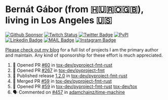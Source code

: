 # Bernát Gábor (from 🇭🇺🇷🇴🇬🇧), living in Los Angeles 🇺🇸

[![Github Sponsor](https://img.shields.io/static/v1?label=Sponsor&message=%E2%9D%A4&logo=GitHub&link=https://github.com/sponsors/gaborbernat&style=flat-square)](https://github.com/sponsors/gaborbernat)
[![Twitch Status](https://img.shields.io/twitch/status/gaborbernat?style=flat-square)](https://www.twitch.tv/gaborbernat)
[![Twitter Badge](https://img.shields.io/badge/-@gjbernat-1ca0f1?style=flat-square&labelColor=1ca0f1&logo=twitter&logoColor=white&link=https://twitter.com/gjbernat)](https://twitter.com/gjbernat)
[![PyPI](https://img.shields.io/badge/-gaborbernat-0073b7?style=flat-square&logo=Python&logoColor=white&link=https://pypi.org/user/gaborbernat/)](https://pypi.org/user/gaborbernat/)
[![Linkedin Badge](https://img.shields.io/badge/-gaborbernat-blue?style=flat-square&logo=Linkedin&logoColor=white&link=https://www.linkedin.com/in/gaborbernat/)](https://www.linkedin.com/in/gaborbernat/)
[![MAIL Badge](https://img.shields.io/badge/-gaborjbernat@gmail.com-c14438?style=flat-square&logo=Gmail&logoColor=white&link=mailto:gaborjbernat@gmail.com)](mailto:gaborjbernat@gmail.com)
[![Instagram Badge](https://img.shields.io/badge/-@gabor__bernat-845EC2?style=flat-square&labelColor=white&logo=Instagram&link=https://instagram.com/gabor_bernat/)](https://instagram.com/gabor_bernat)

[Please check out my blog](https://bernat.tech/about/) for a full list of projects I am the primary author and maintain.
Any kind of sponsorship for these effort is much appreciated.

<!--START_SECTION:activity-->

1. 💪 Opened PR [#60](https://github.com/tox-dev/pyproject-fmt-rust/pull/60) in [tox-dev/pyproject-fmt-rust](https://github.com/tox-dev/pyproject-fmt-rust)
2. 💪 Opened PR [#267](https://github.com/tox-dev/pyproject-fmt/pull/267) in [tox-dev/pyproject-fmt](https://github.com/tox-dev/pyproject-fmt)
3. 🚀 Published release [1.2.0](https://github.com/tox-dev/pyproject-fmt-rust/releases/tag/1.2.0) in [tox-dev/pyproject-fmt-rust](https://github.com/tox-dev/pyproject-fmt-rust)
4. 🎉 Merged PR [#59](https://github.com/tox-dev/pyproject-fmt-rust/pull/59) in [tox-dev/pyproject-fmt-rust](https://github.com/tox-dev/pyproject-fmt-rust)
5. 💪 Opened PR [#59](https://github.com/tox-dev/pyproject-fmt-rust/pull/59) in [tox-dev/pyproject-fmt-rust](https://github.com/tox-dev/pyproject-fmt-rust)
   [tox-dev/tox](https://github.com/tox-dev/tox)
5. 🗣 Commented on [#457](https://github.com/adamchainz/time-machine/pull/457#issuecomment-2197730644) in
[adamchainz/time-machine](https://github.com/adamchainz/time-machine)
<!--END_SECTION:activity-->
